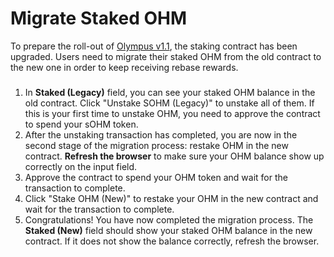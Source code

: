 # Migrate Staked OHM

To prepare the roll-out of [Olympus v1.1](https://olympusdao.medium.com/olympus-v1-1-a5c6a48be7d1), the staking contract has been upgraded. Users need to migrate their staked OHM from the old contract to the new one in order to keep receiving rebase rewards.

### &#x20;<a href="how-to-migrate-your-staked-ohm" id="how-to-migrate-your-staked-ohm"></a>

1. In **Staked (Legacy)** field, you can see your staked OHM balance in the old contract. Click "Unstake SOHM (Legacy)" to unstake all of them. If this is your first time to unstake OHM, you need to approve the contract to spend your sOHM token.
2. After the unstaking transaction has completed, you are now in the second stage of the migration process: restake OHM in the new contract. **Refresh the browser** to make sure your OHM balance show up correctly on the input field.
3. Approve the contract to spend your OHM token and wait for the transaction to complete.
4. Click "Stake OHM (New)" to restake your OHM in the new contract and wait for the transaction to complete.
5. Congratulations! You have now completed the migration process. The **Staked (New)** field should show your staked OHM balance in the new contract. If it does not show the balance correctly, refresh the browser.
